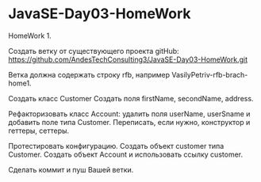 # JavaSE-Day03-HomeWork
HomeWork 1.

Создать ветку от существующего проекта
gitHub: https://github.com/AndesTechConsulting3/JavaSE-Day03-HomeWork.git

Ветка должна содержать строку rfb, например VasilyPetriv-rfb-brach-home1.

Создать класс Customer
Создать поля firstName, secondName, address.

Рефакторизовать класс Account: 
удалить поля userName, userSname и добавить 
поле типа Customer.
Переписать, если нужно, конструктор и геттеры, сеттеры.

Протестировать конфигурацию.
Создать объект customer типа Customer.
Создать объект Account и использовать ссылку customer.

Сделать коммит и пуш Вашей ветки.

